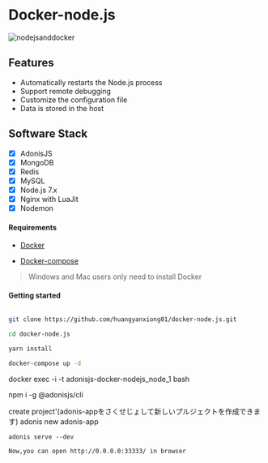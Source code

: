 # Docker-node.js

![nodejsanddocker](./images/nodejsanddocker.jpeg)

## Features

- Automatically restarts the Node.js process
- Support remote debugging
- Customize the configuration file
- Data is stored in the host

 
## Software Stack
- [x] AdonisJS
- [x] MongoDB
- [x] Redis
- [x] MySQL
- [x] Node.js 7.x
- [x] Nginx with LuaJit
- [x] Nodemon

#### Requirements

- [Docker](https://www.docker.com/)

- [Docker-compose](https://github.com/docker/compose/releases)

>Windows and Mac users only need to install Docker

#### Getting started

```bash

git clone https://github.com/huangyanxiong01/docker-node.js.git

cd docker-node.js

yarn install

docker-compose up -d
```
docker exec -i -t adonisjs-docker-nodejs_node_1 bash

npm i -g @adonisjs/cli

create project'(adonis-appをさくせじょして新しいプルジェクトを作成できます)
adonis new adonis-app
```
adonis serve --dev

Now,you can open http://0.0.0.0:33333/ in browser

